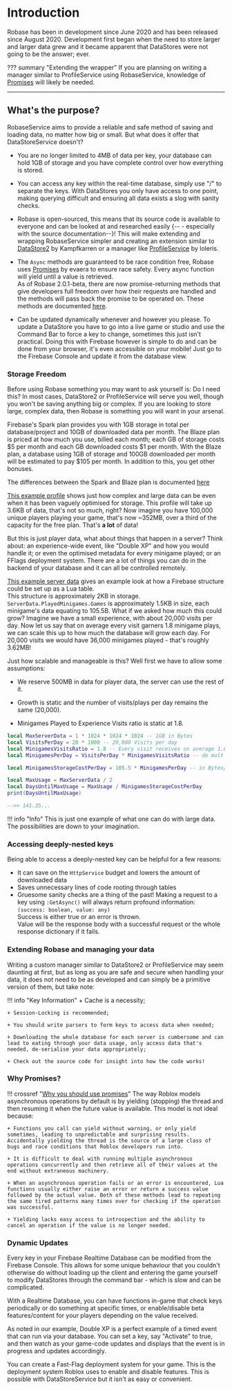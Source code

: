 # Introduction

Robase has been in development since June 2020 and has been released since August 2020. Development first began when the need to store larger and larger data grew and it became apparent that DataStores were not going to be the answer; ever.

??? summary "Extending the wrapper"
    If you are planning on writing a manager similar to ProfileService using RobaseService, knowledge of [Promises](https://eryn.io/roblox-lua-promise/) will likely be needed.

---

## What's the purpose?

RobaseService aims to provide a reliable and safe method of saving and loading data, no matter how big or small. But what does it offer that DataStoreService doesn't?

+ You are no longer limited to 4MB of data per key, your database can hold 1GB of storage and you have complete control over how everything is stored.

+ You can access any key within the real-time database, simply use "/" to separate the keys. With DataStores you only have access to one point, making querying difficult and ensuring all data exists a slog with sanity checks.

+ Robase is open-sourced, this means that its source code is available to everyone and can be looked at and researched easily {-- - especially with the source documentation--}! This will make extending and wrapping RobaseService simpler and creating an extension similar to [DataStore2](https://kampfkarren.github.io/Roblox/) by Kampfkarren or a manager like [ProfileService](https://madstudioroblox.github.io/ProfileService/) by loleris.

+ The `Async` methods are guaranteed to be race condition free, Robase uses [Promises](https://eryn.io/roblox-lua-promise/) by evaera to ensure race safety. Every async function will yield until a value is retrieved.  
As of Robase 2.0.1-beta, there are now promise-returning methods that give developers full freedom over how their requests are handled and the methods will pass back the promise to be operated on. These methods are documented [here](../api/#promise-returning-methods).

+ Can be updated dynamically whenever and however you please. To update a DataStore you have to go into a live game or studio and use the Command Bar to force a key to change, sometimes this just isn't practical. Doing this with Firebase however is simple to do and can be done from your browser, it's even accessible on your mobile! Just go to the Firebase Console and update it from the database view.

### Storage Freedom

Before using Robase something you may want to ask yourself is: Do I need this? In most cases, DataStore2 or ProfileService will serve you well, though you won't be saving anything big or complex. If you are looking to store large, complex data, then Robase is something you will want in your arsenal.

Firebase's Spark plan provides you with 1GB storage in total per database/project and 10GB of downloaded data per month. The Blaze plan is priced at how much you use, billed each month; each GB of storage costs $5 per month and each GB downloaded costs $1 per month. With the Blaze plan, a database using 1GB of storage and 100GB downloaded per month will be estimated to pay $105 per month. In addition to this, you get other bonuses. 

The differences between the Spark and Blaze plan is documented [here](https://firebase.google.com/pricing)

[This example profile](https://pastebin.com/5zhfsfJb) shows just how complex and large data can be even when it has been vaguely optimised for storage. This profile will take up 3.6KB of data, that's not so much, right? Now imagine you have 100,000 unique players playing your game, that's now ~352MB, over a third of the capacity for the free plan. That's **a lot** of data!

But this is just player data, what about things that happen in a server? Think about: an experience-wide event, like "Double XP" and how you would handle it; or even the optimised metadata for every minigame played; or an FFlags deployment system. There are a lot of things you can do in the backend of your database and it can all be controlled remotely.

[This example server data](https://pastebin.com/98ZMUN4r) gives an example look at how a Firebase structure could be set up as a Lua table.  
This structure is approximately 2KB in storage. `ServerData.PlayedMinigames.Games` is approximately 1.5KB in size, each minigame's data equating to 105.5B. 
What if we asked how much this could grow? Imagine we have a small experience, with about 20,000 visits per day. Now let us say that on average every visit garners 1.8 minigame plays, we can scale this up to how much the database will grow each day. For 20,000 visits we would have 36,000 minigames played - that's roughly 3.62MB!

Just how scalable and manageable is this? Well first we have to allow some assumptions:

+ We reserve 500MB in data for player data, the server can use the rest of it.

+ Growth is static and the number of visits/plays per day remains the same (20,000).

+ Minigames Played to Experience Visits ratio is static at 1.8.

```lua
local MaxServerData = 1 * 1024 * 1024 * 1024 -- 1GB in Bytes
local VisitsPerDay = 20 * 1000 -- 20,000 Visits per day
local MinigamesVisitsRatio = 1.8 -- Every visit receives on average 1.8 minigame plays
local MinigamesPerDay = VisitsPerDay * MinigamesVisitsRatio -- do mult

local MinigamesStorageCostPerDay = 105.5 * MinigamesPerDay -- in Bytes/day

local MaxUsage = MaxServerData / 2
local DaysUntilMaxUsage = MaxUsage / MinigamesStorageCostPerDay
print(DaysUntilMaxUsage)

-->> 141.35...
```

!!! info "Info"
    This is just one example of what one can do with large data. The possibilities are down to your imagination.

### Accessing deeply-nested keys

Being able to access a deeply-nested key can be helpful for a few reasons:

+ It can save on the `HttpService` budget and lowers the amount of downloaded data
+ Saves unnecessary lines of code rooting through tables
+ Gruesome sanity checks are a thing of the past! Making a request to a key using `:GetAsync()` will always return profound information:  
    `(success: boolean, value: any)`  
    Success is either true or an error is thrown.  
    Value will be the response body with a successful request or the whole response dictionary if it fails.

### Extending Robase and managing your data

Writing a custom manager similar to DataStore2 or ProfileService may seem daunting at first, but as long as you are safe and secure when handling your data, it does not need to be as developed and can simply be a primitive version of them, but take note:

!!! info "Key Information"
    + Cache is a necessity;

    + Session-Locking is recommended;

    + You should write parsers to form keys to access data when needed;

    + Downloading the whole database for each server is cumbersome and can lead to eating through your data usage, only access data that's needed, de-serialise your data appropriately;

    + Check out the source code for insight into how the code works!

### Why Promises?

!!! crossref "[Why you should use promises](https://eryn.io/roblox-lua-promise/#why-you-should-use-promises)"
    The way Roblox models asynchronous operations by default is by yielding (stopping) the thread and then resuming it when the future value is available. This model is not ideal because:

    + Functions you call can yield without warning, or only yield sometimes, leading to unpredictable and surprising results. Accidentally yielding the thread is the source of a large class of bugs and race conditions that Roblox developers run into.
    
    + It is difficult to deal with running multiple asynchronous operations concurrently and then retrieve all of their values at the end without extraneous machinery.
    
    + When an asynchronous operation fails or an error is encountered, Lua functions usually either raise an error or return a success value followed by the actual value. Both of these methods lead to repeating the same tired patterns many times over for checking if the operation was successful.
    
    + Yielding lacks easy access to introspection and the ability to cancel an operation if the value is no longer needed.


### Dynamic Updates

Every key in your Firebase Realtime Database can be modified from the Firebase Console. This allows for some unique behaviour that you couldn't otherwise do without loading up the client and entering the game yourself to modify DataStores through the command bar - which is slow and can be complicated.

With a Realtime Database, you can have functions in-game that check keys periodically or do something at specific times, or enable/disable beta features/content for your players depending on the value received.

As noted in our example, Double XP is a perfect example of a timed event that can run via your database. You can set a key, say "Activate" to true, and then watch as your game-code updates and displays that the event is in progress and updates accordingly.

You can create a Fast-Flag deployment system for your game. This is the deployment system Roblox uses to enable and disable features. This is possible with DataStoreService but it isn't as easy or convenient.